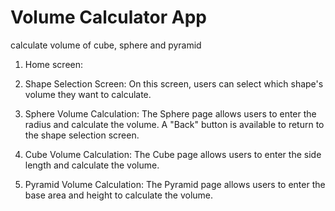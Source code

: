 # Volume Calculator App
 calculate volume of cube, sphere and pyramid
 
 1. Home screen:

 2. Shape Selection Screen:
 On this screen, users can select which shape's volume they want to calculate.

4. Sphere Volume Calculation:
The Sphere page allows users to enter the radius and calculate the volume. A "Back" button is available to return to the shape selection screen.

5. Cube Volume Calculation:
The Cube page allows users to enter the side length and calculate the volume.

6. Pyramid Volume Calculation:
The Pyramid page allows users to enter the base area and height to calculate the volume.





